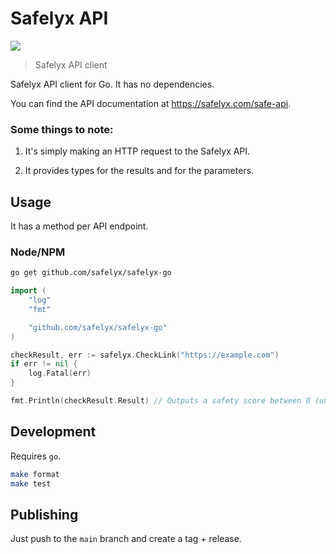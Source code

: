 # Safelyx API

[![](https://github.com/safelyx/safelyx-go/workflows/Run%20Tests/badge.svg)](https://github.com/safelyx/safelyx-go/actions?workflow=Run+Tests)

> Safelyx API client

Safelyx API client for Go. It has no dependencies.

You can find the API documentation at https://safelyx.com/safe-api.

### Some things to note:

1. It's simply making an HTTP request to the Safelyx API.

2. It provides types for the results and for the parameters.

## Usage

It has a method per API endpoint.

### Node/NPM

```bash
go get github.com/safelyx/safelyx-go
```

```go
import (
	"log"
	"fmt"

	"github.com/safelyx/safelyx-go"
)

checkResult, err := safelyx.CheckLink("https://example.com")
if err != nil {
    log.Fatal(err)
}

fmt.Println(checkResult.Result) // Outputs a safety score between 0 (unsafe) and 10 (safe). -1 if there was an error, -2 if there are no checks remaining.
```

## Development

Requires `go`.

```bash
make format
make test
```

## Publishing

Just push to the `main` branch and create a tag + release.
